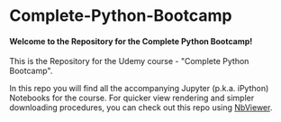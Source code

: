 # Complete-Python-Bootcamp

#### Welcome to the Repository for the Complete Python Bootcamp!

This is the Repository for the Udemy course - "Complete Python Bootcamp".

In this repo you will find all the accompanying Jupyter (p.k.a. iPython) Notebooks for the course. For quicker view rendering and simpler downloading procedures, you can check out this repo using [NbViewer](http://nbviewer.ipython.org/github/jmportilla/Complete-Python-Bootcamp/).
